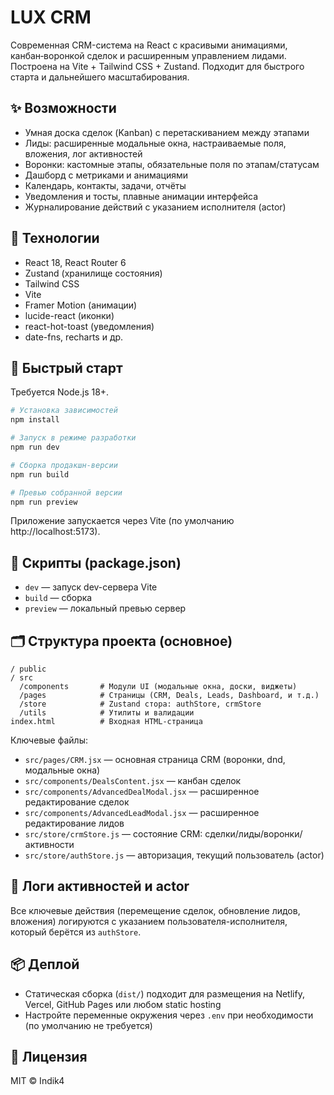 # LUX CRM

Современная CRM-система на React с красивыми анимациями, канбан‑воронкой сделок и расширенным управлением лидами. Построена на Vite + Tailwind CSS + Zustand. Подходит для быстрого старта и дальнейшего масштабирования.

## ✨ Возможности
- Умная доска сделок (Kanban) с перетаскиванием между этапами
- Лиды: расширенные модальные окна, настраиваемые поля, вложения, лог активностей
- Воронки: кастомные этапы, обязательные поля по этапам/статусам
- Дашборд с метриками и анимациями
- Календарь, контакты, задачи, отчёты
- Уведомления и тосты, плавные анимации интерфейса
- Журналирование действий с указанием исполнителя (actor)

## 🧰 Технологии
- React 18, React Router 6
- Zustand (хранилище состояния)
- Tailwind CSS
- Vite
- Framer Motion (анимации)
- lucide-react (иконки)
- react-hot-toast (уведомления)
- date-fns, recharts и др.

## 🚀 Быстрый старт
Требуется Node.js 18+.

```bash
# Установка зависимостей
npm install

# Запуск в режиме разработки
npm run dev

# Сборка продакшн-версии
npm run build

# Превью собранной версии
npm run preview
```

Приложение запускается через Vite (по умолчанию http://localhost:5173).

## 📁 Скрипты (package.json)
- `dev` — запуск dev-сервера Vite
- `build` — сборка
- `preview` — локальный превью сервер

## 🗂️ Структура проекта (основное)
```
/ public
/ src
  /components       # Модули UI (модальные окна, доски, виджеты)
  /pages            # Страницы (CRM, Deals, Leads, Dashboard, и т.д.)
  /store            # Zustand стора: authStore, crmStore
  /utils            # Утилиты и валидации
index.html          # Входная HTML-страница
```

Ключевые файлы:
- `src/pages/CRM.jsx` — основная страница CRM (воронки, dnd, модальные окна)
- `src/components/DealsContent.jsx` — канбан сделок
- `src/components/AdvancedDealModal.jsx` — расширенное редактирование сделок
- `src/components/AdvancedLeadModal.jsx` — расширенное редактирование лидов
- `src/store/crmStore.js` — состояние CRM: сделки/лиды/воронки/активности
- `src/store/authStore.js` — авторизация, текущий пользователь (actor)

## 🔐 Логи активностей и actor
Все ключевые действия (перемещение сделок, обновление лидов, вложения) логируются с указанием пользователя-исполнителя, который берётся из `authStore`.

## 📦 Деплой
- Статическая сборка (`dist/`) подходит для размещения на Netlify, Vercel, GitHub Pages или любом static hosting
- Настройте переменные окружения через `.env` при необходимости (по умолчанию не требуется)

## 📝 Лицензия
MIT © Indik4
